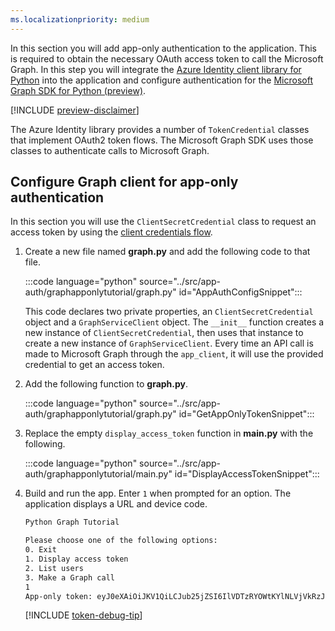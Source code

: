 ```yaml
---
ms.localizationpriority: medium
---
```


<!-- markdownlint-disable MD041 -->

In this section you will add app-only authentication to the application. This is required to obtain the necessary OAuth access token to call the Microsoft Graph. In this step you will integrate the [Azure Identity client library for Python](https://github.com/Azure/azure-sdk-for-python/tree/main/sdk/identity/azure-identity) into the application and configure authentication for the [Microsoft Graph SDK for Python (preview)](https://github.com/microsoftgraph/msgraph-sdk-python).

[!INCLUDE [preview-disclaimer](../preview-disclaimer.md)]

The Azure Identity library provides a number of `TokenCredential` classes that implement OAuth2 token flows. The Microsoft Graph SDK uses those classes to authenticate calls to Microsoft Graph.

## Configure Graph client for app-only authentication

In this section you will use the `ClientSecretCredential` class to request an access token by using the [client credentials flow](/azure/active-directory/develop/v2-oauth2-client-creds-grant-flow).

1. Create a new file named **graph.py** and add the following code to that file.

    :::code language="python" source="../src/app-auth/graphapponlytutorial/graph.py" id="AppAuthConfigSnippet":::

    This code declares two private properties, an `ClientSecretCredential` object and a `GraphServiceClient` object. The `__init__` function creates a new instance of `ClientSecretCredential`, then uses that instance to create a new instance of `GraphServiceClient`. Every time an API call is made to Microsoft Graph through the `app_client`, it will use the provided credential to get an access token.

1. Add the following function to **graph.py**.

    :::code language="python" source="../src/app-auth/graphapponlytutorial/graph.py" id="GetAppOnlyTokenSnippet":::

1. Replace the empty `display_access_token` function in **main.py** with the following.

    :::code language="python" source="../src/app-auth/graphapponlytutorial/main.py" id="DisplayAccessTokenSnippet":::

1. Build and run the app. Enter `1` when prompted for an option. The application displays a URL and device code.

    ```bash
    Python Graph Tutorial

    Please choose one of the following options:
    0. Exit
    1. Display access token
    2. List users
    3. Make a Graph call
    1
    App-only token: eyJ0eXAiOiJKV1QiLCJub25jZSI6IlVDTzRYOWtKYlNLVjVkRzJGenJqd2xvVUcwWS...
    ```

    [!INCLUDE [token-debug-tip](../../shared/app-token-debug-tip.md)]
